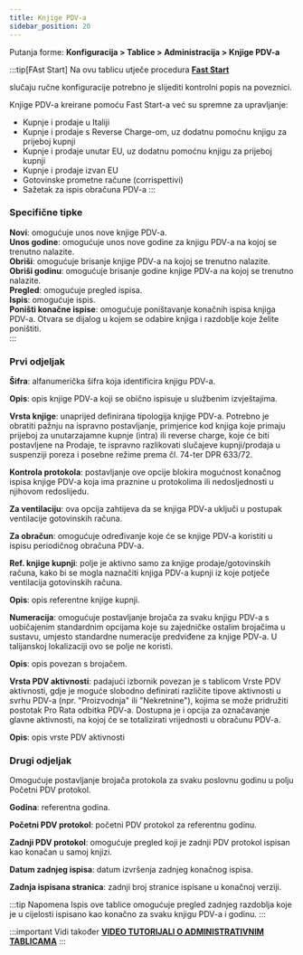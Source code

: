 ```yaml
---
title: Knjige PDV-a
sidebar_position: 20
---
```


Putanja forme: **Konfiguracija > Tablice > Administracija > Knjige PDV-a**


:::tip[FAst Start]
Na ovu tablicu utječe procedura [**Fast Start**](/docs/guide/fast-start)

slučaju ručne konfiguracije potrebno je slijediti kontrolni popis na poveznici.

Knjige PDV-a kreirane pomoću Fast Start-a već su spremne za upravljanje:

- Kupnje i prodaje u Italiji
- Kupnje i prodaje s Reverse Charge-om, uz dodatnu pomoćnu knjigu za prijeboj kupnji
- Kupnje i prodaje unutar EU, uz dodatnu pomoćnu knjigu za prijeboj kupnji
- Kupnje i prodaje izvan EU
- Gotovinske prometne račune (corrispettivi)
- Sažetak za ispis obračuna PDV-a
:::

### Specifične tipke

**Novi**: omogućuje unos nove knjige PDV-a.  
**Unos godine**: omogućuje unos nove godine za knjigu PDV-a na kojoj se trenutno nalazite.  
**Obriši**: omogućuje brisanje knjige PDV-a na kojoj se trenutno nalazite.  
**Obriši godinu**: omogućuje brisanje godine knjige PDV-a na kojoj se trenutno nalazite.  
**Pregled**: omogućuje pregled ispisa.  
**Ispis**: omogućuje ispis.  
**Poništi konačne ispise**: omogućuje poništavanje konačnih ispisa knjiga PDV-a. Otvara se dijalog u kojem se odabire knjiga i razdoblje koje želite poništiti.  
:::

### Prvi odjeljak 

**Šifra**: alfanumerička šifra koja identificira knjigu PDV-a.

**Opis**: opis knjige PDV-a koji se obično ispisuje u službenim izvještajima.

**Vrsta knjige**: unaprijed definirana tipologija knjige PDV-a. Potrebno je obratiti pažnju na ispravno postavljanje, primjerice kod knjiga koje primaju prijeboj za unutarzajamne kupnje (intra) ili reverse charge, koje će biti postavljene na Prodaje, te ispravno razlikovati slučajeve kupnji/prodaja u suspenziji poreza i posebne režime prema čl. 74-ter DPR 633/72.

**Kontrola protokola**: postavljanje ove opcije blokira mogućnost konačnog ispisa knjige PDV-a koja ima praznine u protokolima ili nedosljednosti u njihovom redoslijedu.

**Za ventilaciju**: ova opcija zahtijeva da se knjiga PDV-a uključi u postupak ventilacije gotovinskih računa.

**Za obračun**: omogućuje određivanje koje će se knjige PDV-a koristiti u ispisu periodičnog obračuna PDV-a.

**Ref. knjige kupnji**: polje je aktivno samo za knjige prodaje/gotovinskih računa, kako bi se mogla naznačiti knjiga PDV-a kupnji iz koje potječe ventilacija gotovinskih računa.

**Opis**: opis referentne knjige kupnji.

**Numeracija**: omogućuje postavljanje brojača za svaku knjigu PDV-a s uobičajenim standardnim opcijama koje su zajedničke ostalim brojačima u sustavu, umjesto standardne numeracije predviđene za knjige PDV-a. U talijanskoj lokalizaciji ovo se polje ne koristi.

**Opis**: opis povezan s brojačem.

**Vrsta PDV aktivnosti**: padajući izbornik povezan je s tablicom Vrste PDV aktivnosti, gdje je moguće slobodno definirati različite tipove aktivnosti u svrhu PDV-a (npr. "Proizvodnja" ili "Nekretnine"), kojima se može pridružiti postotak Pro Rata odbitka PDV-a. Dostupna je i opcija za označavanje glavne aktivnosti, na kojoj će se totalizirati vrijednosti u obračunu PDV-a.

**Opis**: opis vrste PDV aktivnosti

### Drugi odjeljak

Omogućuje postavljanje brojača protokola za svaku poslovnu godinu u polju Početni PDV protokol.

**Godina**: referentna godina.

**Početni PDV protokol**: početni PDV protokol za referentnu godinu.

**Zadnji PDV protokol**: omogućuje pregled koji je zadnji PDV protokol ispisan kao konačan u samoj knjizi.

**Datum zadnjeg ispisa**: datum izvršenja zadnjeg konačnog ispisa.

**Zadnja ispisana stranica**: zadnji broj stranice ispisane u konačnoj verziji.

:::tip Napomena
Ispis ove tablice omogućuje pregled zadnjeg razdoblja koje je u cijelosti ispisano kao konačno za svaku knjigu PDV-a i godinu.
:::

:::important Vidi također
[**VIDEO TUTORIJALI O ADMINISTRATIVNIM TABLICAMA**](/docs/video/finance/intro)
:::